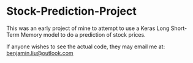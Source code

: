 # Stock-Prediction-Project
This was an early project of mine to attempt to use a Keras Long Short-Term Memory model to do a prediction of stock prices.

If anyone wishes to see the actual code, they may email me at: benjamin.liu@outlook.com
